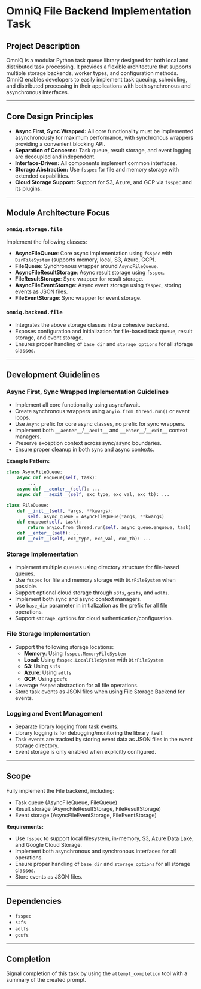 # OmniQ File Backend Implementation Task

## Project Description

OmniQ is a modular Python task queue library designed for both local and distributed task processing. It provides a flexible architecture that supports multiple storage backends, worker types, and configuration methods. OmniQ enables developers to easily implement task queuing, scheduling, and distributed processing in their applications with both synchronous and asynchronous interfaces.

---

## Core Design Principles

- **Async First, Sync Wrapped:** All core functionality must be implemented asynchronously for maximum performance, with synchronous wrappers providing a convenient blocking API.
- **Separation of Concerns:** Task queue, result storage, and event logging are decoupled and independent.
- **Interface-Driven:** All components implement common interfaces.
- **Storage Abstraction:** Use `fsspec` for file and memory storage with extended capabilities.
- **Cloud Storage Support:** Support for S3, Azure, and GCP via `fsspec` and its plugins.

---

## Module Architecture Focus

### `omniq.storage.file`

Implement the following classes:
- **AsyncFileQueue**: Core async implementation using `fsspec` with `DirFileSystem` (supports memory, local, S3, Azure, GCP).
- **FileQueue**: Synchronous wrapper around `AsyncFileQueue`.
- **AsyncFileResultStorage**: Async result storage using `fsspec`.
- **FileResultStorage**: Sync wrapper for result storage.
- **AsyncFileEventStorage**: Async event storage using `fsspec`, storing events as JSON files.
- **FileEventStorage**: Sync wrapper for event storage.

### `omniq.backend.file`

- Integrates the above storage classes into a cohesive backend.
- Exposes configuration and initialization for file-based task queue, result storage, and event storage.
- Ensures proper handling of `base_dir` and `storage_options` for all storage classes.

---

## Development Guidelines

### Async First, Sync Wrapped Implementation Guidelines

- Implement all core functionality using async/await.
- Create synchronous wrappers using `anyio.from_thread.run()` or event loops.
- Use `Async` prefix for core async classes, no prefix for sync wrappers.
- Implement both `__aenter__`/`__aexit__` and `__enter__`/`__exit__` context managers.
- Preserve exception context across sync/async boundaries.
- Ensure proper cleanup in both sync and async contexts.

**Example Pattern:**
```python
class AsyncFileQueue:
    async def enqueue(self, task):
        ...
    async def __aenter__(self): ...
    async def __aexit__(self, exc_type, exc_val, exc_tb): ...

class FileQueue:
    def __init__(self, *args, **kwargs):
        self._async_queue = AsyncFileQueue(*args, **kwargs)
    def enqueue(self, task):
        return anyio.from_thread.run(self._async_queue.enqueue, task)
    def __enter__(self): ...
    def __exit__(self, exc_type, exc_val, exc_tb): ...
```

### Storage Implementation

- Implement multiple queues using directory structure for file-based queues.
- Use `fsspec` for file and memory storage with `DirFileSystem` when possible.
- Support optional cloud storage through `s3fs`, `gcsfs`, and `adlfs`.
- Implement both sync and async context managers.
- Use `base_dir` parameter in initialization as the prefix for all file operations.
- Support `storage_options` for cloud authentication/configuration.

### File Storage Implementation

- Support the following storage locations:
  - **Memory**: Using `fsspec.MemoryFileSystem`
  - **Local**: Using `fsspec.LocalFileSystem` with `DirFileSystem`
  - **S3**: Using `s3fs`
  - **Azure**: Using `adlfs`
  - **GCP**: Using `gcsfs`
- Leverage `fsspec` abstraction for all file operations.
- Store task events as JSON files when using File Storage Backend for events.

### Logging and Event Management

- Separate library logging from task events.
- Library logging is for debugging/monitoring the library itself.
- Task events are tracked by storing event data as JSON files in the event storage directory.
- Event storage is only enabled when explicitly configured.

---

## Scope

Fully implement the File backend, including:
- Task queue (AsyncFileQueue, FileQueue)
- Result storage (AsyncFileResultStorage, FileResultStorage)
- Event storage (AsyncFileEventStorage, FileEventStorage)

**Requirements:**
- Use `fsspec` to support local filesystem, in-memory, S3, Azure Data Lake, and Google Cloud Storage.
- Implement both asynchronous and synchronous interfaces for all operations.
- Ensure proper handling of `base_dir` and `storage_options` for all storage classes.
- Store events as JSON files.

---

## Dependencies

- `fsspec`
- `s3fs`
- `adlfs`
- `gcsfs`

---

## Completion

Signal completion of this task by using the `attempt_completion` tool with a summary of the created prompt.